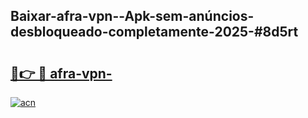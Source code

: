 ## Baixar-afra-vpn--Apk-sem-anúncios-desbloqueado-completamente-2025-#8d5rt

# <h2><a href="https://ainizakaria.my?title=afra-vpn-&ref=20M">🔗👉 🔴 afra-vpn-</a></h2>

[![acn](https://github.com/user-attachments/assets/0f9c940e-d8b0-45ae-aac7-cd30a18b3e1c)](https://ainizakaria.my?title=afra-vpn-&ref=20M)

